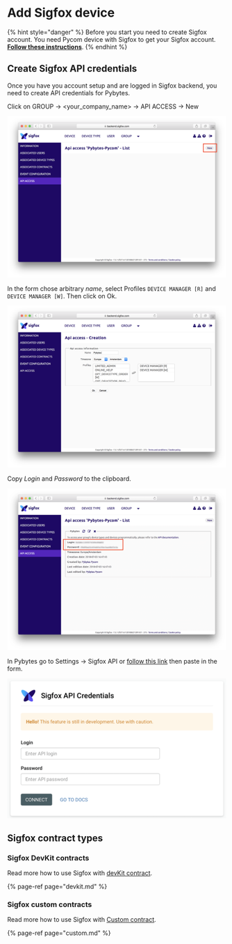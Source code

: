 # Add Sigfox device

{% hint style="danger" %}
Before you start you need to create Sigfox account. You need Pycom device with Sigfox to get your Sigfox account. [**Follow these instructions**](../../../getting-started/registration/sigfox.md).
{% endhint %}

## Create Sigfox API credentials

Once you have you account setup and are logged in Sigfox backend, you need to create API credentials for Pybytes.

Click on GROUP → &lt;your\_company\_name&gt; → API ACCESS → New

![](../../../.gitbook/assets/apiaccess.png)

In the form chose arbitrary _name_, select Profiles `DEVICE MANAGER [R]` and `DEVICE MANAGER [W]`. Then click on Ok.

![](../../../.gitbook/assets/apiaccessscope.png)

Copy _Login_ and _Password_ to the clipboard.

![](../../../.gitbook/assets/apiaccesskeys.png)

In Pybytes go to Settings → Sigfox API or [follow this link](https://pybytes.pycom.io/settings/sigfox-credentials) then paste in the form.

![](../../../.gitbook/assets/pybytessigfoxcredentials.png)

## Sigfox contract types

### Sigfox DevKit contracts

Read more how to use Sigfox with [devKit contract](devkit.md).

{% page-ref page="devkit.md" %}

### Sigfox custom contracts

Read more how to use Sigfox with [Custom contract](devkit.md).

{% page-ref page="custom.md" %}



